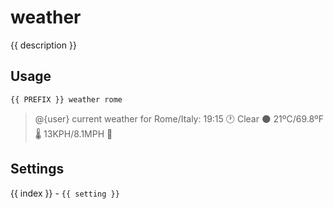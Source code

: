 # weather

<script setup>
import { PREFIX } from "../../helpers/constants.js"
import { settings as s } from "../../settings/weather.js"
const { description, ...settings } = s
</script>

{{ description }}

## Usage

`{{ PREFIX }} weather rome`

> @{user} current weather for Rome/Italy: 19:15 🕐 Clear 🌑 21ºC/69.8ºF 🌡 13KPH/8.1MPH 💨 

## Settings
<div v-for="(setting, index) in settings">
{{ index }} - <code>{{ setting }}</code>
</div>
